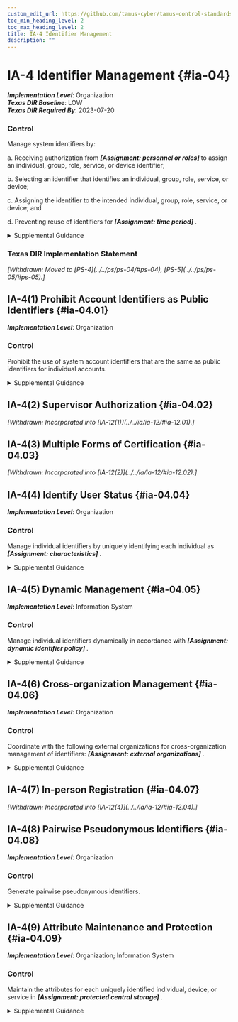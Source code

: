 ```yaml
---
custom_edit_url: https://github.com/tamus-cyber/tamus-control-standards/tree/main/content/tamus.edu/TAMUS_profile.xml
toc_min_heading_level: 2
toc_max_heading_level: 2
title: IA-4 Identifier Management
description: ""
---
```


# IA-4 Identifier Management {#ia-04}

_**Implementation Level**_: Organization\
_**Texas DIR Baseline**_: LOW\
_**Texas DIR Required By**_: 2023-07-20

### Control

Manage system identifiers by:

a. Receiving authorization from <strong> <em>[Assignment: personnel or roles]</em> </strong> to assign an individual, group, role, service, or device identifier;

b. Selecting an identifier that identifies an individual, group, role, service, or device;

c. Assigning the identifier to the intended individual, group, role, service, or device; and

d. Preventing reuse of identifiers for <strong> <em>[Assignment: time period]</em> </strong>.

<details>
  <summary>Supplemental Guidance</summary>

Common device identifiers include Media Access Control (MAC) addresses, Internet Protocol (IP) addresses, or device-unique token identifiers. The management of individual identifiers is not applicable to shared system accounts. Typically, individual identifiers are the usernames of the system accounts assigned to those individuals. In such instances, the account management activities of <a xmlns="http://csrc.nist.gov/ns/oscal/1.0" href="#ac-2">AC-2</a> use account names provided by <a xmlns="http://csrc.nist.gov/ns/oscal/1.0" href="#ia-4">IA-4</a> . Identifier management also addresses individual identifiers not necessarily associated with system accounts. Preventing the reuse of identifiers implies preventing the assignment of previously used individual, group, role, service, or device identifiers to different individuals, groups, roles, services, or devices.

</details>

### Texas DIR Implementation Statement

<prop xmlns="http://csrc.nist.gov/ns/oscal/1.0" name="status" value="withdrawn">
               <em>[Withdrawn: Moved to [PS-4](../../ps/ps-04/#ps-04), [PS-5](../../ps/ps-05/#ps-05).]</em>
            </prop>
            

## IA-4(1) Prohibit Account Identifiers as Public Identifiers {#ia-04.01}

_**Implementation Level**_: Organization

### Control

Prohibit the use of system account identifiers that are the same as public identifiers for individual accounts.

<details>
  <summary>Supplemental Guidance</summary>

Prohibiting account identifiers as public identifiers applies to any publicly disclosed account identifier used for communication such as, electronic mail and instant messaging. Prohibiting the use of systems account identifiers that are the same as some public identifier, such as the individual identifier section of an electronic mail address, makes it more difficult for adversaries to guess user identifiers. Prohibiting account identifiers as public identifiers without the implementation of other supporting controls only complicates guessing of identifiers. Additional protections are required for authenticators and credentials to protect the account.

</details>

## IA-4(2) Supervisor Authorization {#ia-04.02}


<prop xmlns="http://csrc.nist.gov/ns/oscal/1.0" name="status" value="withdrawn">
               <em>[Withdrawn: Incorporated into [IA-12(1)](../../ia/ia-12/#ia-12.01).]</em>
            </prop>
            

## IA-4(3) Multiple Forms of Certification {#ia-04.03}


<prop xmlns="http://csrc.nist.gov/ns/oscal/1.0" name="status" value="withdrawn">
               <em>[Withdrawn: Incorporated into [IA-12(2)](../../ia/ia-12/#ia-12.02).]</em>
            </prop>
            

## IA-4(4) Identify User Status {#ia-04.04}

_**Implementation Level**_: Organization

### Control

Manage individual identifiers by uniquely identifying each individual as <strong> <em>[Assignment: characteristics]</em> </strong>.

<details>
  <summary>Supplemental Guidance</summary>

Characteristics that identify the status of individuals include contractors, foreign nationals, and non-organizational users. Identifying the status of individuals by these characteristics provides additional information about the people with whom organizational personnel are communicating. For example, it might be useful for a government employee to know that one of the individuals on an email message is a contractor.

</details>

## IA-4(5) Dynamic Management {#ia-04.05}

_**Implementation Level**_: Information System

### Control

Manage individual identifiers dynamically in accordance with <strong> <em>[Assignment: dynamic identifier policy]</em> </strong>.

<details>
  <summary>Supplemental Guidance</summary>

In contrast to conventional approaches to identification that presume static accounts for preregistered users, many distributed systems establish identifiers at runtime for entities that were previously unknown. When identifiers are established at runtime for previously unknown entities, organizations can anticipate and provision for the dynamic establishment of identifiers. Pre-established trust relationships and mechanisms with appropriate authorities to validate credentials and related identifiers are essential.

</details>

## IA-4(6) Cross-organization Management {#ia-04.06}

_**Implementation Level**_: Organization

### Control

Coordinate with the following external organizations for cross-organization management of identifiers: <strong> <em>[Assignment: external organizations]</em> </strong>.

<details>
  <summary>Supplemental Guidance</summary>

Cross-organization identifier management provides the capability to identify individuals, groups, roles, or devices when conducting cross-organization activities involving the processing, storage, or transmission of information.

</details>

## IA-4(7) In-person Registration {#ia-04.07}


<prop xmlns="http://csrc.nist.gov/ns/oscal/1.0" name="status" value="withdrawn">
               <em>[Withdrawn: Incorporated into [IA-12(4)](../../ia/ia-12/#ia-12.04).]</em>
            </prop>
            

## IA-4(8) Pairwise Pseudonymous Identifiers {#ia-04.08}

_**Implementation Level**_: Organization

### Control

Generate pairwise pseudonymous identifiers.

<details>
  <summary>Supplemental Guidance</summary>

A pairwise pseudonymous identifier is an opaque unguessable subscriber identifier generated by an identity provider for use at a specific individual relying party. Generating distinct pairwise pseudonymous identifiers with no identifying information about a subscriber discourages subscriber activity tracking and profiling beyond the operational requirements established by an organization. The pairwise pseudonymous identifiers are unique to each relying party except in situations where relying parties can show a demonstrable relationship justifying an operational need for correlation, or all parties consent to being correlated in such a manner.

</details>

## IA-4(9) Attribute Maintenance and Protection {#ia-04.09}

_**Implementation Level**_: Organization; Information System

### Control

Maintain the attributes for each uniquely identified individual, device, or service in <strong> <em>[Assignment: protected central storage]</em> </strong>.

<details>
  <summary>Supplemental Guidance</summary>

For each of the entities covered in <a xmlns="http://csrc.nist.gov/ns/oscal/1.0" href="#ia-2">IA-2</a>, <a xmlns="http://csrc.nist.gov/ns/oscal/1.0" href="#ia-3">IA-3</a>, <a xmlns="http://csrc.nist.gov/ns/oscal/1.0" href="#ia-8">IA-8</a> , and <a xmlns="http://csrc.nist.gov/ns/oscal/1.0" href="#ia-9">IA-9</a> , it is important to maintain the attributes for each authenticated entity on an ongoing basis in a central (protected) store.

</details>

